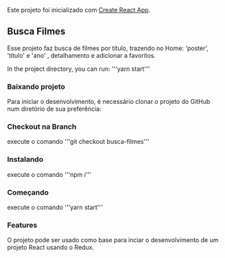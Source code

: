Este projeto foi inicializado com [Create React App](https://github.com/facebook/create-react-app).

## Busca Filmes

Esse projeto faz busca de filmes por título, trazendo no Home: 'poster', 'título' e 'ano' , detalhamento e adicionar a favoritos.

In the project directory, you can run:
'''yarn start'''

### Baixando projeto

Para iniciar o desenvolvimento, é necessário clonar o projeto do GitHub num diretório de sua preferência:

### Checkout na Branch

execute o comando '''git checkout busca-filmes'''

### Instalando

execute o comando '''npm i'''

### Começando

execute o comando '''yarn start'''

### Features

O projeto pode ser usado como base para inciar o desenvolvimento de um projeto React usando o Redux.
